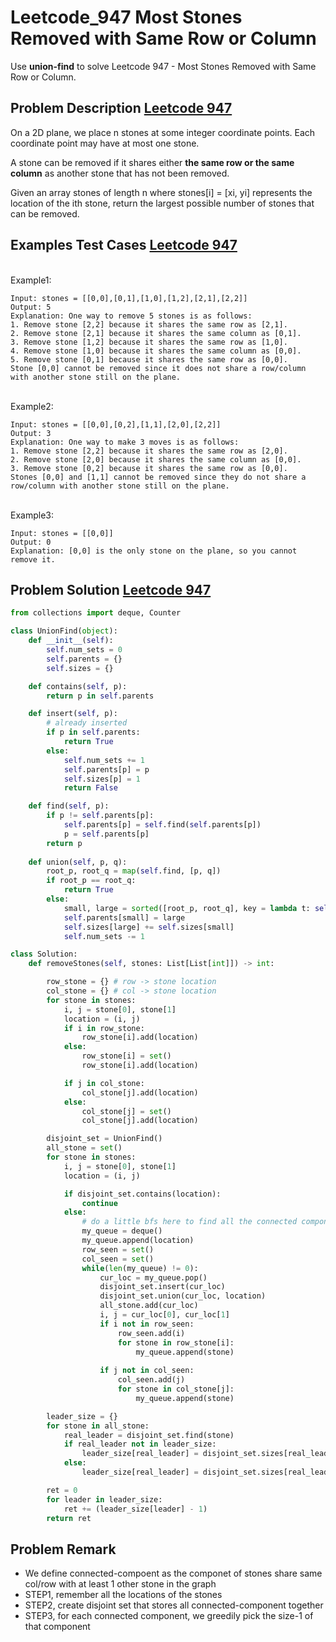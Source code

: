 # Leetcode_947 Most Stones Removed with Same Row or Column



Use **union-find** to solve Leetcode 947 - Most Stones Removed with Same Row or Column. 
<!--more-->


## Problem Description [Leetcode 947](https://leetcode.com/problems/most-stones-removed-with-same-row-or-column/)
<p>
On a 2D plane, we place n stones at some integer coordinate points. Each coordinate point may have at most one stone.

A stone can be removed if it shares either **the same row or the same column** as another stone that has not been removed.

Given an array stones of length n where stones[i] = [xi, yi] represents the location of the ith stone, return the largest possible number of stones that can be removed.
</p>



## Examples Test Cases [Leetcode 947](https://leetcode.com/problems/most-stones-removed-with-same-row-or-column/)
<br>
Example1:
<br>

```
Input: stones = [[0,0],[0,1],[1,0],[1,2],[2,1],[2,2]]
Output: 5
Explanation: One way to remove 5 stones is as follows:
1. Remove stone [2,2] because it shares the same row as [2,1].
2. Remove stone [2,1] because it shares the same column as [0,1].
3. Remove stone [1,2] because it shares the same row as [1,0].
4. Remove stone [1,0] because it shares the same column as [0,0].
5. Remove stone [0,1] because it shares the same row as [0,0].
Stone [0,0] cannot be removed since it does not share a row/column with another stone still on the plane.
```

<br>
Example2:
<br>

```
Input: stones = [[0,0],[0,2],[1,1],[2,0],[2,2]]
Output: 3
Explanation: One way to make 3 moves is as follows:
1. Remove stone [2,2] because it shares the same row as [2,0].
2. Remove stone [2,0] because it shares the same column as [0,0].
3. Remove stone [0,2] because it shares the same row as [0,0].
Stones [0,0] and [1,1] cannot be removed since they do not share a row/column with another stone still on the plane.
```

<br>
Example3:
<br>

```
Input: stones = [[0,0]]
Output: 0
Explanation: [0,0] is the only stone on the plane, so you cannot remove it.
```



## Problem Solution [Leetcode 947](https://leetcode.com/problems/most-stones-removed-with-same-row-or-column/)


```python
from collections import deque, Counter

class UnionFind(object):
    def __init__(self):
        self.num_sets = 0
        self.parents = {}
        self.sizes = {}

    def contains(self, p):
        return p in self.parents

    def insert(self, p):
        # already inserted
        if p in self.parents:
            return True
        else:
            self.num_sets += 1
            self.parents[p] = p
            self.sizes[p] = 1
            return False

    def find(self, p):
        if p != self.parents[p]:
            self.parents[p] = self.find(self.parents[p])
            p = self.parents[p]
        return p
    
    def union(self, p, q):
        root_p, root_q = map(self.find, [p, q])
        if root_p == root_q:
            return True
        else:
            small, large = sorted([root_p, root_q], key = lambda t: self.sizes[t])
            self.parents[small] = large
            self.sizes[large] += self.sizes[small]
            self.num_sets -= 1

class Solution:
    def removeStones(self, stones: List[List[int]]) -> int:

        row_stone = {} # row -> stone location
        col_stone = {} # col -> stone location
        for stone in stones:
            i, j = stone[0], stone[1]
            location = (i, j)
            if i in row_stone:
                row_stone[i].add(location)
            else:
                row_stone[i] = set()
                row_stone[i].add(location)

            if j in col_stone:
                col_stone[j].add(location)
            else:
                col_stone[j] = set()
                col_stone[j].add(location)

        disjoint_set = UnionFind()
        all_stone = set()
        for stone in stones:
            i, j = stone[0], stone[1]
            location = (i, j)

            if disjoint_set.contains(location):
                continue
            else:
                # do a little bfs here to find all the connected component
                my_queue = deque()
                my_queue.append(location)
                row_seen = set()
                col_seen = set()
                while(len(my_queue) != 0):
                    cur_loc = my_queue.pop()
                    disjoint_set.insert(cur_loc)
                    disjoint_set.union(cur_loc, location)
                    all_stone.add(cur_loc)
                    i, j = cur_loc[0], cur_loc[1]
                    if i not in row_seen:
                        row_seen.add(i)
                        for stone in row_stone[i]:
                            my_queue.append(stone)
                            
                    if j not in col_seen:
                        col_seen.add(j)
                        for stone in col_stone[j]:
                            my_queue.append(stone)

        leader_size = {}
        for stone in all_stone:
            real_leader = disjoint_set.find(stone)
            if real_leader not in leader_size:
                leader_size[real_leader] = disjoint_set.sizes[real_leader]
            else:
                leader_size[real_leader] = disjoint_set.sizes[real_leader]

        ret = 0
        for leader in leader_size:
            ret += (leader_size[leader] - 1)
        return ret  
```


## Problem Remark 
- We define connected-compoent as the componet of stones share same col/row with at least 1 other stone in the graph
- STEP1, remember all the locations of the stones
- STEP2, create disjoint set that stores all connected-component together 
- STEP3, for each connected component, we greedily pick the size-1 of that component
